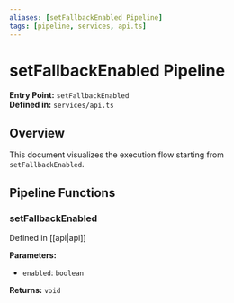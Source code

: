 ```yaml
---
aliases: [setFallbackEnabled Pipeline]
tags: [pipeline, services, api.ts]
---
```


# setFallbackEnabled Pipeline

**Entry Point:** `setFallbackEnabled`  
**Defined in:** `services/api.ts`  

## Overview

This document visualizes the execution flow starting from `setFallbackEnabled`.

## Pipeline Functions

### setFallbackEnabled

Defined in [[api|api]]

**Parameters:**

- `enabled`: `boolean`

**Returns:** `void`

